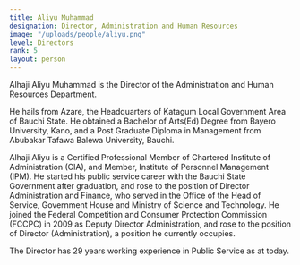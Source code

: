 ```yaml
---
title: Aliyu Muhammad
designation: Director, Administration and Human Resources
image: "/uploads/people/aliyu.png"
level: Directors
rank: 5
layout: person
---
```


Alhaji Aliyu Muhammad is the Director of the Administration and Human Resources Department.

He hails from Azare, the Headquarters of Katagum Local Government Area of Bauchi State. He obtained a Bachelor of Arts(Ed) Degree from Bayero University, Kano, and a Post Graduate Diploma in Management from Abubakar Tafawa Balewa University, Bauchi. 

Alhaji Aliyu is a Certified Professional Member of Chartered Institute of Administration (CIA), and Member, Institute of Personnel Management (IPM). He started his public service career with the Bauchi State Government after graduation, and rose to the position of Director Administration and Finance, who served in the Office of the Head of Service, Government House and Ministry of Science and Technology. He joined the Federal Competition and Consumer Protection Commission (FCCPC) in 2009 as Deputy Director Administration, and rose to the position of Director (Administration), a position he currently occupies. 

The Director has 29 years working experience in Public Service as at today.

